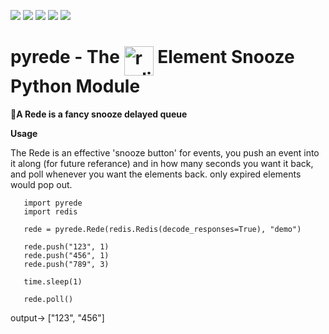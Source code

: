 ![](https://img.shields.io/github/release/fanjindong/pyrede.svg)
![](https://img.shields.io/github/issues/fanjindong/pyrede.svg)
![](https://img.shields.io/pypi/pyversions/pyrede.svg)
![](https://img.shields.io/travis/com/fanjindong/pyrede/master.svg)
![](https://img.shields.io/github/last-commit/fanjindong/pyrede.svg)

<h1>  pyrede - The <img src="https://upload.wikimedia.org/wikipedia/en/6/6b/Redis_Logo.svg" alt="redis" height="47" align="top"/> Element Snooze Python Module</h1>

:rocket:**A Rede is a fancy snooze delayed queue**


**Usage**

The Rede is an effective 'snooze button' for events,
you push an event into it along (for future referance) and in how many seconds you want it back,
and poll whenever you want the elements back. only expired elements would pop out.


```
   import pyrede
   import redis

   rede = pyrede.Rede(redis.Redis(decode_responses=True), "demo")

   rede.push("123", 1)
   rede.push("456", 1)
   rede.push("789", 3)

   time.sleep(1)

   rede.poll()
```
output-> ["123", "456"]